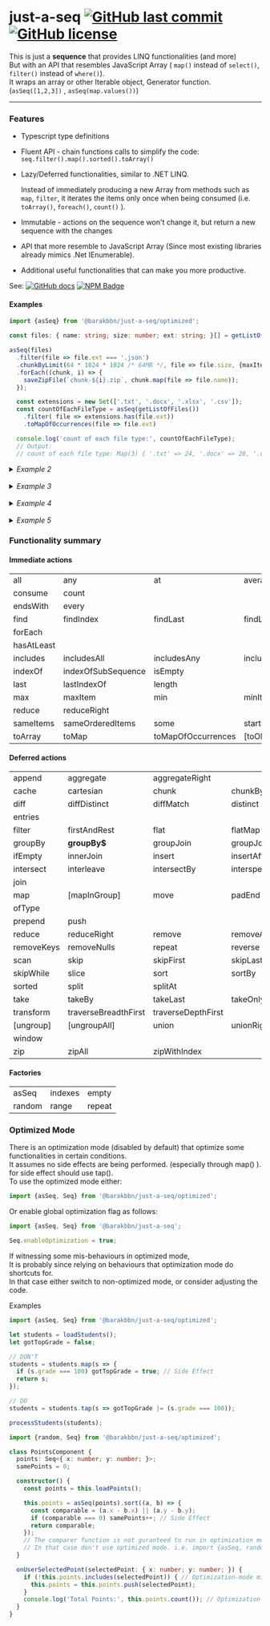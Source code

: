 # just-a-seq [![GitHub last commit](https://img.shields.io/github/last-commit/barakbbn/just-a-seq)](https://github.com/barakbbn/just-a-seq) [![GitHub license](https://img.shields.io/github/license/barakbbn/just-a-seq)](https://github.com/barakbbn/just-a-seq/LICENSE)

This is just a **sequence** that provides LINQ functionalities (and more)</br>
But with an API that resembles JavaScript Array ( `map()` instead of `select()`, `filter()` instead of `where()`).</br>
It wraps an array or other Iterable object, Generator function.  (`asSeq([1,2,3])` , `asSeq(map.values())`)

---

### Features

* Typescript type definitions
* Fluent API - chain functions calls to simplify the code:  `seq.filter().map().sorted().toArray()`
* Lazy/Deferred functionalities, similar to .NET LINQ.

  Instead of immediately producing a new Array from methods such as `map`, `filter`, it iterates the items only once
  when being consumed (i.e. `toArray()`, `foreach()`, `count()` ).
* Immutable - actions on the sequence won't change it, but return a new sequence with the changes
* API that more resemble to JavaScript Array
  (Since most existing libraries already mimics .Net IEnumerable).
* Additional useful functionalities that can make you more productive.

See: [![GitHub docs](https://img.shields.io/static/v1?label=docs&message=Full%20API&color=blueviolet)](https://github.com/barakbbn/just-a-seq/wiki/docs) [![NPM Badge](https://img.shields.io/npm/v/@barakbbn/just-a-seq)](https://www.npmjs.com/package/@barakbbn/just-a-seq)

#### Examples

```typescript
import {asSeq} from '@barakbbn/just-a-seq/optimized';

const files: { name: string; size: number; ext: string; }[] = getListOfFiles();

asSeq(files)
  .filter(file => file.ext === '.json')
  .chunkByLimit(64 * 1024 * 1024 /* 64MB */, file => file.size, {maxItemsInChunk: 100})
  .forEach((chunk, i) => {
    saveZipFile(`chunk-${i}.zip`, chunk.map(file => file.name));
  });
```

```typescript
  const extensions = new Set(['.txt', '.docx', '.xlsx', '.csv']);
  const countOfEachFileType = asSeq(getListOfFiles())
    .filter( file => extensions.has(file.ext))
    .toMapOfOccurrences(file => file.ext)

  console.log('count of each file type:', countOfEachFileType);
  // Output:
  // count of each file type: Map(3) { '.txt' => 24, '.docx' => 28, '.csv' => 24 }
```

<!-- Example 2 -->

<details>
<summary><i>Example 2</i></summary>

```typescript
import {asSeq} from '@barakbbn/just-a-seq/optimized';

const users = [
  {user: 'sa', group: 'admins'},
  {user: 'system', group: null},
  {user: 'guest', group: 'guests'},
  {user: 'any', group: 'guests'},
  {user: 'me', group: 'admins'}
];

const permissions = [
  {group: 'admins', perm: 'read'},
  {group: 'admins', perm: 'write'},
  {group: 'services', perm: 'exec'},
  {group: 'guests', perm: 'read'},
  {group: 'admins', perm: 'exec'},
];

const usersPermissions = asSeq(users)
  // Match users with permissions having the same group, return object with username and permission name {user, perm}
  .innerJoin(permissions, user => user.group, perm => perm.group, (outer, inner) => ({user: outer.user, perm: inner.perm})) // results could be also mapped like this: ({user}, {perm}) => ({user, perm})
            // -> {user: 'sa', perm: 'read'}},
            //    {user: 'sa', perm: 'write'}},
            //    {user: 'sa', perm: 'exec'}},
            //    {user: 'guest', perm: 'read'}},
            //    {user: 'any', perm: 'read'}},
            //    {user: 'me', perm: 'read'}},
            //    {user: 'me', perm: 'write'}},
            //    {user: 'me', perm: 'exec'}}
  // Group by user and select/map only the permission name
  .groupBy(x => x.user, undefined, x => x.perm)
          // -> {key: 'sa',    __group__: [ 'read', 'write', 'exec' ]},
          //    {key: 'guest', __group__: [ 'read' ]},
          //    {key: 'any',   __group__: [ 'read' ]},
          //    {key: 'me' ,   __group__: [ 'read', 'write', 'exec' ]}
  // Map items into object with username and sorted array of permissions
  .map(group => ({user: group.key, permissions: group.sorted().toArray()}))
      // -> {user: 'sa',    permissions: [ 'read', 'write', 'exec' ]},
      //    {user: 'guest', permissions: [ 'read' ]},
      //    {user: 'any',   permissions: [ 'read' ]},
      //    {user: 'me' ,   permissions: [ 'read', 'write', 'exec' ]}
  // Sort by username
  .sortBy(x => x.user)
        // -> {user: 'any',   permissions: [ 'read' ]},
        //    {user: 'guest', permissions: [ 'read' ]},
        //    {user: 'me' ,   permissions: [ 'read', 'write', 'exec' ]}
        //    {user: 'sa',    permissions: [ 'read', 'write', 'exec' ]},
  .toArray();

console.log('Users Permissions:', usersPermissions);
// Output: 
// Users Permissions: [
//   { user: 'any', permissions: [ 'read' ] },
//   { user: 'guest', permissions: [ 'read' ] },
//   { user: 'me', permissions: [ 'exec', 'read', 'write' ] },
//   { user: 'sa', permissions: [ 'exec', 'read', 'write' ] }
// ]
```

</details>
<br>
<!-- Example 3 -->
<details>
<summary><i>Example 3</i></summary>

```typescript
import {asSeq} from '@barakbbn/just-a-seq/optimized';

const layers = [
  {layerId: 1, name: 'L-01', points: [{x: 0, y: 0, tag: 'center'}, {x: 1, y: 1, tag: 'opt'}], type: 'static'},
  {layerId: 2, name: 'L-02', points: [{x: 0, y: 0, tag: 'relative'}, {x: 2, y: 2, tag: 'opt'}], type: 'static'},
  {layerId: 3, name: 'L-0A', points: [{x: 0, y: 0, tag: 'relative'}, {x: 3, y: 3, tag: 'relative'}], type: 'static'},
  {layerId: 4, name: 'L-0B', points: [{x: 0, y: 0, tag: 'offset'}, {x: 1, y: 1, tag: 'center'}], type: 'float'},
  {layerId: 5, name: 'L---', points: [{x: 0, y: 0, tag: '-'}, {x: 1, y: 1, tag: '-'}], type: 'hidden'}
];

console.log(asSeq(layers)
  .filter(l => l.type !== 'hidden') // None hidden layers
  .flatMap(l => l.points) // Flat all layers' points into a sequence
  .distinct(p => p.x + ',' + p.y) // Remove duplicate points
  .sortBy(p => p.x) // Sort by x then by y
  .thenSortBy(p => p.y)
  .prepend([{x: -1, y: -1, tag: '-'}]) // Add special point at the beginning
  .map(p => `{${p.x},${p.y}}`) // Map each point to string representation
  .toString() // Convert the sequence into string wrapped in brackets
);
// Output: [{-1,-1},{0,0},{1,1},{2,2},{3,3}]
```

</details>
<br>
<!-- Example 4 -->
<details>
<summary><i>Example 4</i></summary>

```typescript
import {asSeq} from '@barakbbn/just-a-seq/optimized';

const graphA = [
  {x: 0, y: 0}, {x: 1, y: 2}, {x: 2, y: 4}, {x: 3, y: 6}, {x: 4, y: 8}, {x: 5, y: 10}
];
const graphB = [
  {x: 0, y: 0}, {x: 1, y: 1}, {x: 2, y: 4}, {x: 3, y: 7}, {x: 4, y: 6}, {x: 5, y: 8}
];

const averageDiff = asSeq(graphA)
  // Match points with same x value, return object with matching points from graphA and graphB {a,b}
  .innerJoin(graphB, a => a.x, b => b.x, (a, b) => ({a, b})) 
              // -> {a: {x: 0, y: 0 }, b: {x: 0, y: 0}},
              //    {a: {x: 1, y: 2 }, b: {x: 1, y: 1}},
              //    {a: {x: 2, y: 4 }, b: {x: 2, y: 4}},
              //    {a: {x: 3, y: 6 }, b: {x: 3, y: 7}},
              //    {a: {x: 4, y: 8 }, b: {x: 4, y: 6}},
              //    {a: {x: 5, y: 10}, b: {x: 5, y: 8}}
  // Map each matching item to the absolute difference between y value of points {a,b}
  .map(({a, b}) => Math.abs(a.y - b.y)) // -> 0, 1, 0, 1, 2, 2
  // Calculate average on all the values
  .average(); // -> 1

console.log('Average difference', averageDiff);
// Output: Average difference 1
```

</details>  
<br>
<!-- Example 5 -->
<details>
<summary><i>Example 5</i></summary>

```typescript
import {asSeq} from '@barakbbn/just-a-seq/optimized';

const files: { name: string; size: number; ext: string; }[] = getListOfFiles();

const chunksOfFiles = asSeq(files)
  .filter(file => file.ext === '.ndjson')
  .sortBy(file => file.size)
  .chunkByLimit(64 * 1024 * 1024 /* Max 64MB MEM */, file => file.size, {maxItemsInChunk: 100});
const chunksOfRecords = chunksOfFiles.map(chunk => chunk
  .map(file => loadfileContent(file.name))
  .map(json => JSON.parse(json))
  .flatMap(obj => buildDbRecords(obj))
);

chunksOfRecords.forEach(recordsSeq => saveToDatabase(recordsSeq));
```

</details>

### Functionality summary

#### Immediate actions


|            |                    |                    |                     |       |          |
|------------|--------------------|--------------------|---------------------|-------|----------|
| all        | any                | at                 | average             |       |          |
| consume    | count              |                    |                     |       |          |
| endsWith   | every              |                    |                     |       |          |
| find       | findIndex          | findLast           | findLastIndex       | first |          |
| forEach    |                    |                    |                     |       |          |
| hasAtLeast |                    |                    |                     |       |          |
| includes   | includesAll        | includesAny        | includesSubSequence |       |          |
| indexOf    | indexOfSubSequence | isEmpty            |                     |       |          |
| last       | lastIndexOf        | length             |                     |       |          |
| max        | maxItem            | min                | minItem             |       |          |
| reduce     | reduceRight        |                    |                     |       |          |
| sameItems  | sameOrderedItems   | some               | startsWith          | sum   |          |
| toArray    | toMap              | toMapOfOccurrences | [toObject]          | toSet | toString |

#### Deferred actions


|            |                      |                    |                |                      |                    |
|------------|----------------------|--------------------|----------------|----------------------|--------------------|
| append     | aggregate            | aggregateRight     |                |                      |                    |
| cache      | cartesian            | chunk              | chunkBy        | **chunkByLimit**     | concat             |
| diff       | diffDistinct         | diffMatch          | distinct       | distinctUntilChanged |                    |
| entries    |                      |                    |                |                      |                    |
| filter     | firstAndRest         | flat               | flatMap        |                      |                    |
| groupBy    | **groupBy$**         | groupJoin          | groupJoinRight |                      |                    |
| ifEmpty    | innerJoin            | insert             | insertAfter    | insertBefore         |                    |
| intersect  | interleave           | intersectBy        | intersperse    | intersperseBy        |                    |
| join       |                      |                    |                |                      |                    |
| map        | [mapInGroup]         | move               | padEnd         | partition            | partitionWhile     |
| ofType     |                      |                    |                |                      |                    |
| prepend    | push                 |                    |                |                      |                    |
| reduce     | reduceRight          | remove             | removeAll      | removeFalsy          |                    |
| removeKeys | removeNulls          | repeat             | reverse        |                      |                    |
| scan       | skip                 | skipFirst          | skipLast       |                      |                    |
| skipWhile  | slice                | sort               | sortBy         | [thenGroupBy]        | &lt;thenSortBy&gt; |
| sorted     | split                | splitAt            |                |                      |                    |
| take       | takeBy               | takeLast           | takeOnly       | takeWhile            | **tap**            |                    
| transform  | traverseBreadthFirst | traverseDepthFirst |                |                      |                    |
| [ungroup]  | [ungroupAll]         | union              | unionRight     | unshift              |                    |
| window     |                      |                    |                |                      |                    |
| zip        | zipAll               | zipWithIndex       |                |                      |                    |

#### Factories


|        |         |        |
|--------|---------|--------|
| asSeq  | indexes | empty  |
| random | range   | repeat |

### Optimized Mode

There is an optimization mode (disabled by default) that optimize some functionalities in certain conditions.  
It assumes no side effects are being performed. (especially through map() ). for side effect should use tap().  
To use the optimized mode either:

```ts
import {asSeq, Seq} from '@barakbbn/just-a-seq/optimized';
```

Or enable global optimization flag as follows:

```ts
import {asSeq, Seq} from '@barakbbn/just-a-seq';

Seq.enableOptimization = true;
```

If witnessing some mis-behaviours in optimized mode,  
It is probably since relying on behaviours that optimization mode do shortcuts for.  
In that case either switch to non-optimized mode, or consider adjusting the code.

Examples

```ts
import {asSeq, Seq} from '@barakbbn/just-a-seq/optimized';

let students = loadStudents();
let gotTopGrade = false;

// DON'T
students = students.map(s => {
  if (s.grade === 100) gotTopGrade = true; // Side Effect
  return s;
});

// DO
students = students.tap(s => gotTopGrade |= (s.grade === 100));

processStudents(students);
```

```ts
import {random, Seq} from '@barakbbn/just-a-seq/optimized';

class PointsComponent {
  points: Seq<{ x: number; y: number; }>;
  samePoints = 0;

  constructor() {
    const points = this.loadPoints();

    this.points = asSeq(points).sort((a, b) => {
      const comparable = (a.x - b.x) || (a.y - b.y);
      if (comparable === 0) samePoints++; // Side Effect
      return comparable;
    });
    // The comparer function is not guranteed to run in optimization mode, in case a re-sort is performed.
    // In that case don't use optimized mode. i.e. import {asSeq, random} from '@barakbbn/just-a-seq';
  }

  onUserSelectedPoint(selectedPoint: { x: number; y: number; }) {
    if (!this.points.includes(selectedPoint)) { // Optimization-mode might skip the sorting
      this.points = this.points.push(selectedPoint);
    }
    console.log('Total Points:', this.points.count()); // Optimization-mode might skip the sorting
  }
}
```
